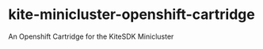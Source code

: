 kite-minicluster-openshift-cartridge
====================================

An Openshift Cartridge for the KiteSDK Minicluster
